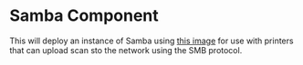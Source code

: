 # Samba Component

This will deploy an instance of Samba using [this image](https://github.com/ServerContainers/samba) for use with printers that can upload scan sto the network using the SMB protocol.

